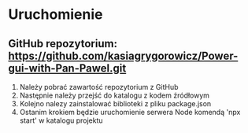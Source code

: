 # Uruchomienie

## GitHub repozytorium: https://github.com/kasiagrygorowicz/Power-gui-with-Pan-Pawel.git

1. Należy pobrać zawartość repozytorium z GitHub
2. Następnie należy przejść do katalogu z kodem źródłowym
3. Kolejno nalezy zainstalować biblioteki z pliku package.json
4. Ostanim krokiem będzie uruchomienie serwera Node komendą 'npx start' w katalogu projektu
